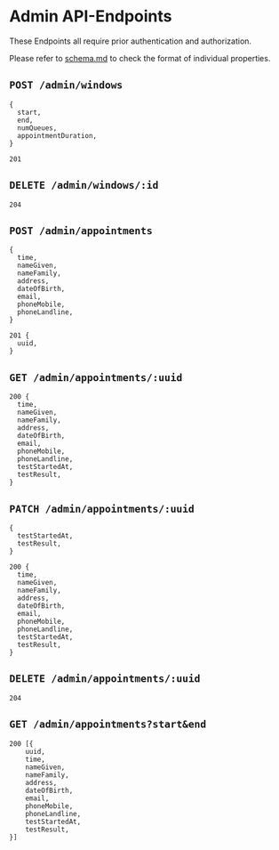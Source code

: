 # Admin API-Endpoints
These Endpoints all require prior authentication and authorization.

Please refer to [schema.md](./schema.md) to check the format of individual properties.

## `POST /admin/windows`
```
{
  start,
  end,
  numQueues,
  appointmentDuration,
}
```
```
201
```
## `DELETE /admin/windows/:id`
```
204
```

## `POST /admin/appointments`
```
{
  time,
  nameGiven,
  nameFamily,
  address,
  dateOfBirth,
  email,
  phoneMobile,
  phoneLandline,
}
```
```
201 {
  uuid,
}
```

## `GET /admin/appointments/:uuid`
```
200 {
  time,
  nameGiven,
  nameFamily,
  address,
  dateOfBirth,
  email,
  phoneMobile,
  phoneLandline,
  testStartedAt,
  testResult,
}
```

## `PATCH /admin/appointments/:uuid`
```
{
  testStartedAt,
  testResult,
}
```
```
200 {
  time,
  nameGiven,
  nameFamily,
  address,
  dateOfBirth,
  email,
  phoneMobile,
  phoneLandline,
  testStartedAt,
  testResult,
}
```

## `DELETE /admin/appointments/:uuid`
```
204
```

## `GET /admin/appointments?start&end`
```
200 [{
    uuid,
    time,
    nameGiven,
    nameFamily,
    address,
    dateOfBirth,
    email,
    phoneMobile,
    phoneLandline,
    testStartedAt,
    testResult,
}]
```
